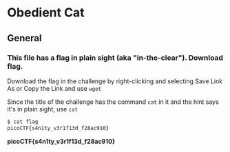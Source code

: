 # Obedient Cat

## General

### This file has a flag in plain sight (aka "in-the-clear"). Download flag.

Download the flag in the challenge by right-clicking and selecting Save Link As or Copy the Link and use `wget`

Since the title of the challenge has the command `cat` in it and the hint says it's in plain sight, use `cat`

```sh
$ cat flag    
picoCTF{s4n1ty_v3r1f13d_f28ac910}

```

**picoCTF{s4n1ty_v3r1f13d_f28ac910}**

